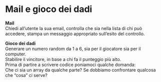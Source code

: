 Mail e gioco dei dadi
===
**Mail**  
Chiedi all’utente la sua email,
controlla che sia nella lista di chi può accedere,
stampa un messaggio appropriato sull’esito del controllo.

**Gioco dei dadi**  
Generare un numero random da 1 a 6, sia per il giocatore sia per il computer.  
Stabilire il vincitore, in base a chi fa il punteggio più alto.  
Prima di partire a scrivere codice poniamoci qualche domanda:  
Che ci sia un array da qualche parte?
Se dobbiamo confrontare qualcosa che “cosa” ci serve?

